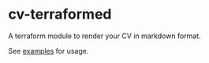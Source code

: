 # cv-terraformed
A terraform module to render your CV in markdown format.

See [examples](./examples) for usage.
